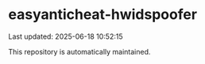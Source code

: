 # easyanticheat-hwidspoofer

Last updated: 2025-06-18 10:52:15

This repository is automatically maintained.
